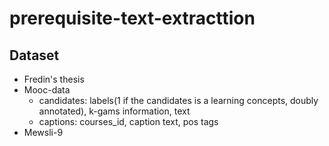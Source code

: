 # prerequisite-text-extracttion

## Dataset
- Fredin's thesis
- Mooc-data
    - candidates: labels(1 if the candidates is a learning concepts, doubly annotated), k-gams information, text
    - captions: courses_id, caption text, pos tags
- Mewsli-9